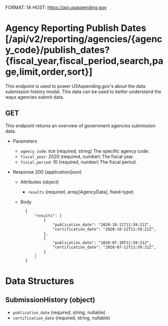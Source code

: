 FORMAT: 1A
HOST: https://api.usaspending.gov

# Agency Reporting Publish Dates [/api/v2/reporting/agencies/{agency_code}/publish_dates?{fiscal_year,fiscal_period,search,page,limit,order,sort}]

This endpoint is used to power USAspending.gov's about the data submission history modal. This data can be used to better understand the ways agencies submit data.

## GET

This endpoint returns an overview of government agencies submission data.

+ Parameters
    + `agency_code`: `020` (required, string)
        The specific agency code.
    + `fiscal_year`: 2020 (required, number)
        The fiscal year.
    + `fiscal_period`: 10 (required, number)
        The fiscal period.

+ Response 200 (application/json)

    + Attributes (object)
        + `results` (required, array[AgencyData], fixed-type)
    + Body

            {
                "results": [
                    {
                        "publication_date": "2020-10-11T11:59:21Z",
                        "certification_date": "2020-10-22T11:59:21Z",
                    },
                    {
                        "publication_date": "2020-07-10T11:59:21Z",
                        "certification_date": "2020-07-11T11:59:21Z",
                    }
                ]
            }

# Data Structures

## SubmissionHistory (object)
+ `publication_date` (required, string, nullable)
+ `certification_date` (required, string, nullable)
